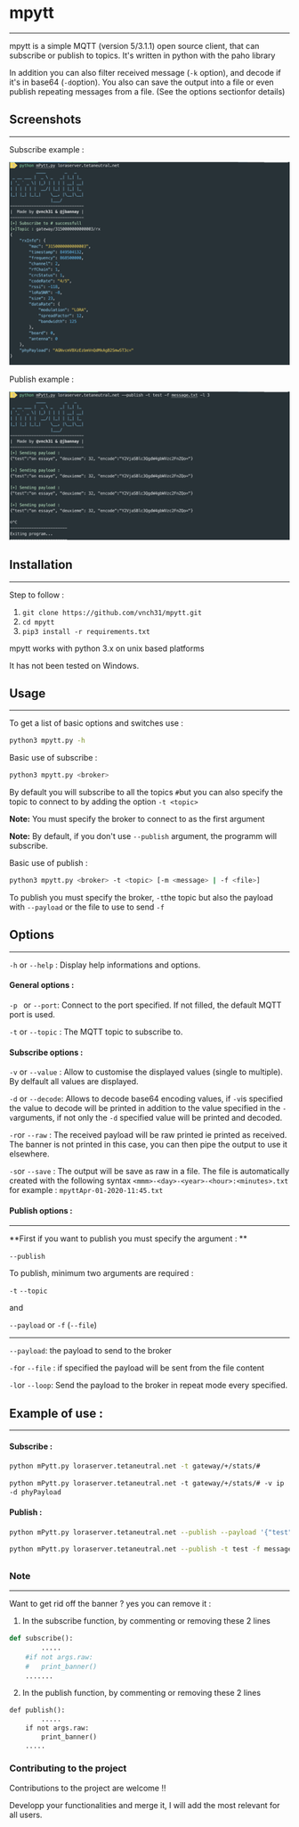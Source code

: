# mpytt

-------

mpytt is a  simple MQTT (version 5/3.1.1) open source client, that can subscribe or publish to topics. It's written in python with the paho library

In addition you can also filter received message (`-k` option), and decode if it's in base64 (`-d`option). You also can save the output into a file or even publish repeating messages from a file. (See the options sectionfor details)

## Screenshots

--------

Subscribe example : 

![subscribe example](./images/subscribe.png)

Publish example :

![publish example](./images/publish.png)

## Installation

------

Step to follow : 

1. `git clone https://github.com/vnch31/mpytt.git`
2. `cd mpytt`
3. `pip3 install -r requirements.txt`

mpytt works with python 3.x on unix based platforms

It has not been tested on Windows.

## Usage

-------

To get a list of basic options and switches use : 

```bash
python3 mpytt.py -h
```

Basic use of subscribe :

```bash
python3 mpytt.py <broker>
```

By default you will subscribe to all the topics `#`but you can also specify the topic to connect to by adding the option `-t <topic>`

**Note:** You must specify the broker to connect to as the first argument

**Note:** By default, if you don't use `--publish` argument, the programm will subscribe.

Basic use of publish :

```bash
python3 mpytt.py <broker> -t <topic> [-m <message> | -f <file>]
```

To publish you must specify the broker, `-t`the topic but also the payload with `--payload` or the file to use to send `-f`

## Options

-------

`-h` or `--help`  : Display help informations and options.

#### General options :

`-p ` or `--port`: Connect to the port specified. If not filled, the default MQTT port is used.

`-t` or  `--topic` : The MQTT topic to subscribe to.

#### Subscribe options :

`-v` or `--value` : Allow to customise the displayed values (single to multiple). By delfault all values are displayed. 

`-d` or `--decode`: Allows to decode base64 encoding values, if `-v`is specified the value to decode will be printed in addition to the value specified in the `-v`arguments, if not only the `-d` specified value will be printed and decoded.

`-r`or `--raw` : The received payload will be raw printed ie printed as received. The banner is not printed in this case, you can then pipe the output to use it elsewhere.

`-s`or `--save` : The output will be save as raw in a file. The file is automatically created with the following syntax `<mmm>-<day>-<year>-<hour>:<minutes>.txt` for example : `mpyttApr-01-2020-11:45.txt`

#### Publish options :

------

**First if you want to publish you must specify the argument : **

`--publish`

To publish, minimum two arguments are required : 

`-t`  `--topic`

and 

`--payload` or `-f` (`--file`)

---------

`--payload`: the payload to send to the broker

`-f`or `--file` : if specified the payload will be sent from the file content

`-l`or `--loop`: Send the payload to the broker in repeat mode every <seconds> specified.

## Example of use : 

------

#### Subscribe : 

````bash
python mPytt.py loraserver.tetaneutral.net -t gateway/+/stats/#
````

```bas
python mPytt.py loraserver.tetaneutral.net -t gateway/+/stats/# -v ip -d phyPayload
```

#### Publish : 

```bash
python mPytt.py loraserver.tetaneutral.net --publish --payload '{"test":"test"}' -t test -l 2
```

```bash
python mPytt.py loraserver.tetaneutral.net --publish -t test -f message.txt
```

## 

### Note

--------

Want to get rid off the banner ? yes you can remove it : 

1. In the subscribe function, by commenting or removing these 2 lines

```py
def subscribe():
		.....
    #if not args.raw:
    #   print_banner()
    .......
```



2. In the publish function, by commenting or removing these 2 lines

```pyt
def publish():
		.....
    if not args.raw:
        print_banner()
    .....
```





### Contributing to the project

Contributions to the project are welcome !!

Developp your functionalities and merge it, I will add the most relevant for all users.

